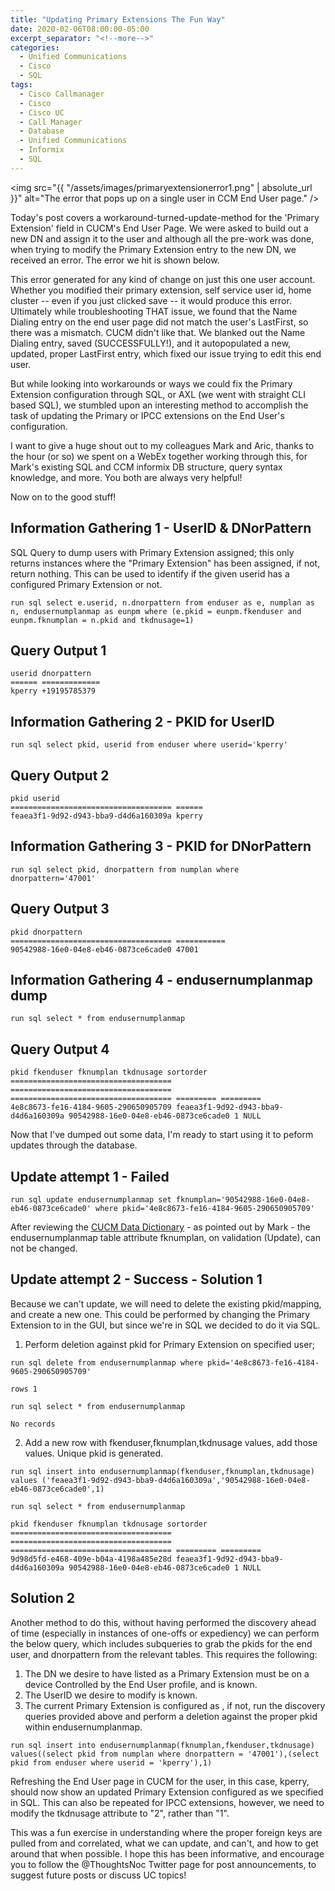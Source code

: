 ```yaml
---
title: "Updating Primary Extensions The Fun Way"
date: 2020-02-06T08:00:00-05:00
excerpt_separator: "<!--more-->"
categories:
  - Unified Communications
  - Cisco
  - SQL
tags:
  - Cisco Callmanager
  - Cisco
  - Cisco UC
  - Call Manager
  - Database
  - Unified Communications
  - Informix
  - SQL
---
```


<span class="image fit"><img src="{{ "/assets/images/primaryextensionerror1.png" | absolute_url }}" alt="The error that pops up on a single user in CCM End User page." /></span>

Today's post covers a workaround-turned-update-method for the 'Primary Extension' field in CUCM's End User Page. We were asked to build out a new DN and assign it to the user and although all the pre-work was done, when trying to modify the Primary Extension entry to the new DN, we received an error. The error we hit is shown below.

This error generated for any kind of change on just this one user account. Whether you modified their primary extension, self service user id, home cluster -- even if you just clicked save -- it would produce this error. Ultimately while troubleshooting THAT issue, we found that the Name Dialing entry on the end user page did not match the user's LastFirst, so there was a mismatch. CUCM didn't like that. We blanked out the Name Dialing entry, saved (SUCCESSFULLY!), and it autopopulated a new, updated, proper LastFirst entry, which fixed our issue trying to edit this end user.

<!--more-->

But while looking into workarounds or ways we could fix the Primary Extension configuration through SQL, or AXL (we went with straight CLI based SQL), we stumbled upon an interesting method to accomplish the task of updating the Primary or IPCC extensions on the End User's configuration.

I want to give a huge shout out to my colleagues Mark and Aric, thanks to the hour (or so) we spent on a WebEx together working through this, for Mark's existing SQL and CCM informix DB structure, query syntax knowledge, and more. You both are always very helpful!

Now on to the good stuff!

## Information Gathering 1 - UserID & DNorPattern

SQL Query to dump users with Primary Extension assigned; this only returns instances where the "Primary Extension" has been assigned, if not, return nothing. This can be used to identify if the given userid has a configured Primary Extension or not.

```text
run sql select e.userid, n.dnorpattern from enduser as e, numplan as n, endusernumplanmap as eunpm where (e.pkid = eunpm.fkenduser and eunpm.fknumplan = n.pkid and tkdnusage=1)
```

## Query Output 1

```text
userid dnorpattern
====== =============
kperry +19195785379
```

## Information Gathering 2 - PKID for UserID

```text
run sql select pkid, userid from enduser where userid='kperry'
```

## Query Output 2

```text
pkid userid
==================================== ======
feaea3f1-9d92-d943-bba9-d4d6a160309a kperry
```

## Information Gathering 3 - PKID for DNorPattern

```text
run sql select pkid, dnorpattern from numplan where dnorpattern='47001'
```

## Query Output 3

```text
pkid dnorpattern
==================================== ===========
90542988-16e0-04e8-eb46-0873ce6cade0 47001
```

## Information Gathering 4 - endusernumplanmap dump

```text
run sql select * from endusernumplanmap
```

## Query Output 4

```text
pkid fkenduser fknumplan tkdnusage sortorder
==================================== ==================================== ==================================== ========= =========
4e8c8673-fe16-4184-9605-290650905709 feaea3f1-9d92-d943-bba9-d4d6a160309a 90542988-16e0-04e8-eb46-0873ce6cade0 1 NULL
```

Now that I've dumped out some data, I'm ready to start using it to peform updates through the database.

## Update attempt 1 - Failed

```text
run sql update endusernumplanmap set fknumplan='90542988-16e0-04e8-eb46-0873ce6cade0' where pkid='4e8c8673-fe16-4184-9605-290650905709'
```

After reviewing the [CUCM Data Dictionary](https://www.cisco.com/c/dam/en/us/td/docs/voice_ip_comm/cucm/datadict/10_0_1/datadictionary_1001.pdf) - as pointed out by Mark - the endusernumplanmap table attribute fknumplan, on validation (Update), can not be changed.

## Update attempt 2 - Success - Solution 1

Because we can't update, we will need to delete the existing pkid/mapping, and create a new one. This could be performed by changing the Primary Extension to in the GUI, but since we're in SQL we decided to do it via SQL.

1. Perform deletion against pkid for Primary Extension on specified user;

```text
run sql delete from endusernumplanmap where pkid='4e8c8673-fe16-4184-9605-290650905709'

rows 1
```

```text
run sql select * from endusernumplanmap

No records
```

2. Add a new row with fkenduser,fknumplan,tkdnusage values, add those values. Unique pkid is generated.

```text
run sql insert into endusernumplanmap(fkenduser,fknumplan,tkdnusage) values ('feaea3f1-9d92-d943-bba9-d4d6a160309a','90542988-16e0-04e8-eb46-0873ce6cade0',1)
```

```text
run sql select * from endusernumplanmap

pkid fkenduser fknumplan tkdnusage sortorder
==================================== ==================================== ==================================== ========= =========
9d98d5fd-e468-409e-b04a-4198a485e28d feaea3f1-9d92-d943-bba9-d4d6a160309a 90542988-16e0-04e8-eb46-0873ce6cade0 1 NULL
```

## Solution 2

Another method to do this, without having performed the discovery ahead of time (especially in instances of one-offs or expediency) we can perform the below query, which includes subqueries to grab the pkids for the end user, and dnorpattern from the relevant tables. This requires the following:

1. The DN we desire to have listed as a Primary Extension must be on a device Controlled by the End User profile, and is known.
2. The UserID we desire to modify is known.
3. The current Primary Extension is configured as <None>, if not, run the discovery queries provided above and perform a deletion against the proper pkid within endusernumplanmap.

```text
run sql insert into endusernumplanmap(fknumplan,fkenduser,tkdnusage) values((select pkid from numplan where dnorpattern = '47001'),(select pkid from enduser where userid = 'kperry'),1)
```

Refreshing the End User page in CUCM for the user, in this case, kperry, should now show an updated Primary Extension configured as we specified in SQL. This can also be repeated for IPCC extensions, however, we need to modify the tkdnusage attribute to "2", rather than "1".

This was a fun exercise in understanding where the proper foreign keys are pulled from and correlated, what we can update, and can't, and how to get around that when possible. I hope this has been informative, and encourage you to follow the @ThoughtsNoc Twitter page for post announcements, to suggest future posts or discuss UC topics!
